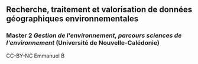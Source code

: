 ## Recherche, traitement et valorisation de données géographiques environnementales
### Master 2 *Gestion de l'environnement, parcours sciences de l'environnement* (Université de Nouvelle-Calédonie)

CC-BY-NC Emmanuel B
